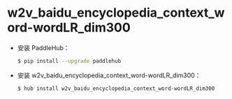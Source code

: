 # w2v_baidu_encyclopedia_context_word-wordLR_dim300
* 安装 PaddleHub：

    ```bash
    $ pip install --upgrade paddlehub
    ```

* 安装 w2v_baidu_encyclopedia_context_word-wordLR_dim300：

    ```bash
    $ hub install w2v_baidu_encyclopedia_context_word-wordLR_dim300
    ```

